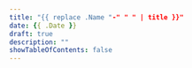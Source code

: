 ```yaml
---
title: "{{ replace .Name "-" " " | title }}"
date: {{ .Date }}
draft: true
description: ""
showTableOfContents: false
---
```

